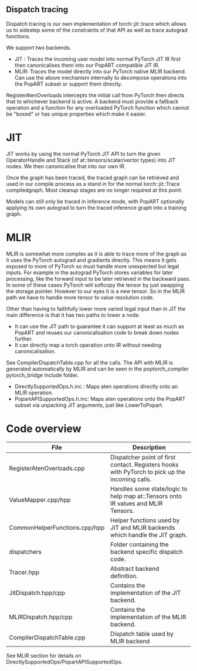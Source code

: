 ## Dispatch tracing

Dispatch tracing is our own implementation of torch::jit::trace which allows us
to sidestep some of the constraints of that API as well as trace autograd functions.

We support two backends.

- JIT : Traces the incoming user model into normal PyTorch JIT IR first then
        canonicalises them into our PopART compatible JIT IR.
- MLIR: Traces the model directly into our PyTorch native MLIR backend. Can use
        the above mechanism internally to decompose operations into the PopART
        subset or support them directly.

RegisterAtenOverloads intercepts the initial call from PyTorch then directs that
to whichever backend is active. A backend must provide a fallback operation and
a function for any overloaded PyTorch function which cannot be "boxed" or has
unique properties which make it easier.

# JIT

JIT works by using the normal PyTorch JIT API to turn the given OperatorHandle and Stack (of at::tensors/scalar/vector types) into JIT nodes. We then canonicalise that into our own IR.

Once the graph has been traced, the traced graph can be retrieved and used in our compile process as a stand in for the normal torch::jit::Trace compiledgraph. Most cleanup stages are no longer required at this point.

Models can still only be traced in inference mode, with PopART optionally applying its own autograd to turn the traced inference graph into a training graph.


# MLIR

MLIR is somewhat more complex as it is able to trace more of the graph as it uses the PyTorch autograd and gradients directly. This means it gets exposed to more of PyTorch so must handle more unexpected but legal inputs. For example in the autograd PyTorch stores variables for later processing, like the forward input to be later retrieved in the backward pass. In some of these cases PyTorch will softcopy the tensor by just swapping the storage pointer. However to our eyes it is a new tensor. So in the MLIR path we have to handle more tensor to value resolution code.

Other than having to faithfully lower more varied legal input than in JIT the main difference is that it has two paths to lower a node.

- It can use the JIT path to guarantee it can support at least as much as PopART and reuses our canonicalisation code to break down nodes further.
- It can directly map a torch operation onto IR without needing canonicalisation.

See CompilerDispatchTable.cpp for all the calls. The API with MLIR is generated automatically by MLIR and can be seen in the poptorch_compiler pytorch_bridge include folder.

- DirectlySupportedOps.h.inc : Maps aten operations directly onto an MLIR operation.
- PopartAPISupportedOps.h.inc: Maps aten operations onto the PopART subset via unpacking JIT arguments, just like LowerToPopart.

# Code overview

| File | Description |
| ---- | --- |
| RegisterAtenOverloads.cpp | Dispatcher point of first contact. Registers hooks with PyTorch to pick up the incoming calls. |
| ValueMapper.cpp/hpp | Handles some state/logic to help map at::Tensors onto IR values and MLIR Tensors. |
| CommonHelperFunctions.cpp/hpp | Helper functions used by JIT and MLIR backends which handle the JIT graph. |
| dispatchers | Folder containing the backend specific dispatch code. |
| Tracer.hpp | Abstract backend definition. |
| JitDispatch.hpp/cpp | Contains the implementation of the JIT backend. |
| MLIRDispatch.hpp/cpp | Contains the implementation of the MLIR backend. |
| CompilerDispatchTable.cpp | Dispatch table used by MLIR backend |

See MLIR section for details on DirectlySupportedOps/PopartAPISupportedOps.
